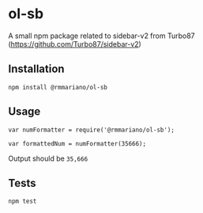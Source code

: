 ol-sb
=========

A small npm package related to sidebar-v2 from Turbo87 (https://github.com/Turbo87/sidebar-v2)

## Installation

  `npm install @rmmariano/ol-sb`

## Usage

    var numFormatter = require('@rmmariano/ol-sb');

    var formattedNum = numFormatter(35666);
  
  
  Output should be `35,666`


## Tests

  `npm test`


